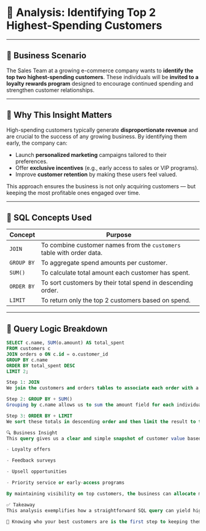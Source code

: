 # 🎯 Analysis: Identifying Top 2 Highest-Spending Customers

---

## 🧠 Business Scenario

The Sales Team at a growing e-commerce company wants to **identify the top two highest-spending customers**. These individuals will be **invited to a loyalty rewards program** designed to encourage continued spending and strengthen customer relationships.

---

## 💼 Why This Insight Matters

High-spending customers typically generate **disproportionate revenue** and are crucial to the success of any growing business. By identifying them early, the company can:

- Launch **personalized marketing** campaigns tailored to their preferences.
- Offer **exclusive incentives** (e.g., early access to sales or VIP programs).
- Improve **customer retention** by making these users feel valued.

This approach ensures the business is not only acquiring customers — but keeping the most profitable ones engaged over time.

---

## 🧰 SQL Concepts Used

| Concept          | Purpose                                                                 |
|------------------|-------------------------------------------------------------------------|
| `JOIN`           | To combine customer names from the `customers` table with order data.   |
| `GROUP BY`       | To aggregate spend amounts per customer.                                |
| `SUM()`          | To calculate total amount each customer has spent.                      |
| `ORDER BY`       | To sort customers by their total spend in descending order.             |
| `LIMIT`          | To return only the top 2 customers based on spend.                      |

---

## 🧪 Query Logic Breakdown

```sql
SELECT c.name, SUM(o.amount) AS total_spent
FROM customers c
JOIN orders o ON c.id = o.customer_id
GROUP BY c.name
ORDER BY total_spent DESC
LIMIT 2;

Step 1: JOIN
We join the customers and orders tables to associate each order with a customer name.

Step 2: GROUP BY + SUM()
Grouping by c.name allows us to sum the amount field for each individual, resulting in their total spending.

Step 3: ORDER BY + LIMIT
We sort these totals in descending order and then limit the result to the top 2 customers only.

🔍 Business Insight
This query gives us a clear and simple snapshot of customer value based on spending. These two individuals are ideal targets for:

- Loyalty offers

- Feedback surveys

- Upsell opportunities

- Priority service or early-access programs

By maintaining visibility on top customers, the business can allocate marketing resources more efficiently, boosting retention and lifetime value.

✅ Takeaway
This analysis exemplifies how a straightforward SQL query can yield high-impact business insight. It bridges raw transaction data and strategic decision-making, forming the basis for customer segmentation and retention strategies.

🔑 Knowing who your best customers are is the first step to keeping them.
